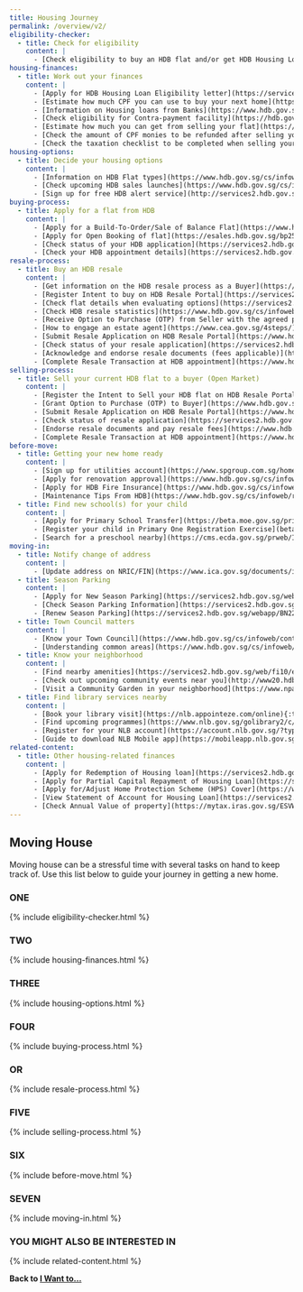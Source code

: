 ```yaml
---
title: Housing Journey
permalink: /overview/v2/
eligibility-checker:
  - title: Check for eligibility
    content: |
      - [Check eligibility to buy an HDB flat and/or get HDB Housing Loan](https://services2.hdb.gov.sg/webapp/BP13EligCheck/BP13SHome?strSystem=CHECK){:target="_blank"}
housing-finances:
  - title: Work out your finances
    content: |
      - [Apply for HDB Housing Loan Eligibility letter](https://services2.hdb.gov.sg/webapp/BP27AWHLEApplication/BP27SHome){:target="_blank"}
      - [Estimate how much CPF you can use to buy your next home](https://www.cpf.gov.sg/eSvc/Web/Schemes/CpfHousingUsage/Input1){:target="_blank"}
      - [Information on Housing loans from Banks](https://www.hdb.gov.sg/cs/infoweb/residential/financing-a-flat-purchase/housing-loan-from-banks){:target="_blank"}  
      - [Check eligibility for Contra-payment facility](https://hdb.gov.sg/cs/infoweb/residential/financing-a-flat-purchase/housing-loan-from-hdb/contra-payment-facility-for-new-flats){:target="_blank"}
      - [Estimate how much you can get from selling your flat](https://services2.hdb.gov.sg/webapp/BB24SaleProceedCalculator/BB24SSaleProceedsCalc){:target="_blank"}
      - [Check the amount of CPF monies to be refunded after selling your flat](https://www.cpf.gov.sg/eSvc/Web/Schemes/PublicHousingWithdrawalStatement/Statement){:target="_blank"}
      - [Check the taxation checklist to be completed when selling your property](https://www.iras.gov.sg/irashome/Property/Property-owners/Selling-renting-out-carrying-out-works/Selling-your-Property/){:target="_blank"}
housing-options:
  - title: Decide your housing options
    content: |
      - [Information on HDB Flat types](https://www.hdb.gov.sg/cs/infoweb/residential/buying-a-flat/new/eligibility/hdb-flat){:target="_blank"}
      - [Check upcoming HDB sales launches](https://www.hdb.gov.sg/cs/infoweb/residential/buying-a-flat/new/sales-launches/bto-sbf-open-booking?anchor=upcomingBTO){:target="_blank"}
      - [Sign up for free HDB alert service](http://services2.hdb.gov.sg/webapp/BF08CESS/Index.jsp){:target="_blank"}
buying-process:
  - title: Apply for a flat from HDB
    content: |       
      - [Apply for a Build-To-Order/Sale of Balance Flat](https://www.hdb.gov.sg/cs/infoweb/residential/buying-a-flat/new/sales-launches/bto-sbf-open-booking?anchor=upcomingBTO){:target="_blank"}
      - [Apply for Open Booking of flat](https://esales.hdb.gov.sg/bp25/launch/open/OPEN_page_7142/home.html){:target="_blank"}
      - [Check status of your HDB application](https://services2.hdb.gov.sg/webapp/BP13BTOENQWeb/BP13RSLT.jsp?strSystem=BTO1){:target="_blank"}
      - [Check your HDB appointment details](https://services2.hdb.gov.sg/webapp/SX05AWSPCP/SX05PSPCPLogin.jsp){:target="_blank"}
resale-process:
  - title: Buy an HDB resale
    content: |
      - [Get information on the HDB resale process as a Buyer](https://www.hdb.gov.sg/cs/infoweb/residential/buying-a-flat/resale/procedures){:target="_blank"}
      - [Register Intent to buy on HDB Resale Portal](https://services2.hdb.gov.sg/webapp/BB31AWDashboardWeb/BB31PLogin.jsp){:target="_blank"}
      - [Check flat details when evaluating options](https://services2.hdb.gov.sg/web/fi10/emap.html){:target="_blank"}
      - [Check HDB resale statistics](https://www.hdb.gov.sg/cs/infoweb/residential/buying-a-flat/resale/getting-started/resale-statistics){:target="_blank"}
      - [Receive Option to Purchase (OTP) from Seller with the agreed price](https://www.hdb.gov.sg/cs/infoweb/residential/buying-a-flat/resale/procedures/option-to-purchase){:target="_blank"}
      - [How to engage an estate agent](https://www.cea.gov.sg/4steps/){:target="_blank"}
      - [Submit Resale Application on HDB Resale Portal](https://www.hdb.gov.sg/cs/infoweb/residential/buying-a-flat/resale/procedures/resale-application){:target="_blank"}
      - [Check status of your resale application](https://services2.hdb.gov.sg/webapp/BB31AWDashboardWeb/BB31PLogin.jsp){:target="_blank"}
      - [Acknowledge and endorse resale documents (fees applicable)](https://www.hdb.gov.sg/cs/infoweb/residential/buying-a-flat/resale/procedures/resale-application/after-submitting-a-resale-application){:target="_blank"}
      - [Complete Resale Transaction at HDB appointment](https://www.hdb.gov.sg/cs/infoweb/residential/buying-a-flat/resale/procedures/resale-completion-){:target="_blank"}
selling-process:
  - title: Sell your current HDB flat to a buyer (Open Market)
    content: |
      - [Register the Intent to Sell your HDB flat on HDB Resale Portal](https://www.hdb.gov.sg/cs/infoweb/residential/selling-a-flat/procedures/register-intent-to-sell){:target="_blank"}
      - [Grant Option to Purchase (OTP) to Buyer](https://www.hdb.gov.sg/cs/infoweb/residential/selling-a-flat/procedures/option-to-purchase){:target="_blank"}
      - [Submit Resale Application on HDB Resale Portal](https://www.hdb.gov.sg/cs/infoweb/residential/selling-a-flat/procedures/resale-application){:target="_blank"}
      - [Check status of resale application](https://services2.hdb.gov.sg/webapp/BB31AWDashboardWeb/BB31PLogin.jsp)
      - [Endorse resale documents and pay resale fees](https://www.hdb.gov.sg/cs/infoweb/residential/selling-a-flat/procedures/resale-application/after-submitting-a-resale-application-){:target="_blank"}
      - [Complete Resale Transaction at HDB appointment](https://www.hdb.gov.sg/cs/infoweb/residential/selling-a-flat/procedures/appointment-at-hdb){:target="_blank"}
before-move:
  - title: Getting your new home ready
    content: |
      - [Sign up for utilities account](https://www.spgroup.com.sg/home){:target="_blank"}
      - [Apply for renovation approval](https://www.hdb.gov.sg/cs/infoweb/residential/living-in-an-hdb-flat/renovation/applying-for-approval){:target="_blank"}
      - [Apply for HDB Fire Insurance](https://www.hdb.gov.sg/cs/infoweb/residential/living-in-an-hdb-flat/fire-insurance){:target="_blank"}
      - [Maintenance Tips From HDB](https://www.hdb.gov.sg/cs/infoweb/residential/living-in-an-hdb-flat/home-maintenance/home-care-guide){:target="_blank"}
  - title: Find new school(s) for your child
    content: |
      - [Apply for Primary School Transfer](https://beta.moe.gov.sg/primary/transfers/apply/){:target="_blank"}
      - [Register your child in Primary One Registration Exercise](beta.moe/gov.sg/primary/p1-registration){:target="_blank"}
      - [Search for a preschool nearby](https://cms.ecda.gov.sg/prweb/IAC/zGwoaxwY6Bz0rcpuMWgTMg%5B%5B*/!STANDARD){:target="_blank"}
moving-in:
  - title: Notify change of address
    content: |
      - [Update address on NRIC/FIN](https://www.ica.gov.sg/documents/ic/update_residential_address){:target="_blank"} 
  - title: Season Parking
    content: |
      - [Apply for New Season Parking](https://services2.hdb.gov.sg/webapp/BN22PPORTALWeb/eApplication/BN22PApplicationTerms.jsp){:target="_blank"}
      - [Check Season Parking Information](https://services2.hdb.gov.sg/webapp/BN22CpkVcncy/BN22SeasonParkInfoSearch.jsp){:target="_blank"}
      - [Renew Season Parking](https://services2.hdb.gov.sg/webapp/BN22ERENEW/BN22PRenewTerms.jsp){:target="_blank"}
  - title: Town Council matters
    content: |
      - [Know your Town Council](https://www.hdb.gov.sg/cs/infoweb/contact-us?anchor=towncouncil){:target="_blank"}
      - [Understanding common areas](https://www.hdb.gov.sg/cs/infoweb/residential/living-in-an-hdb-flat/home-maintenance/function-of-hdb-branches-and-town-councils){:target="_blank"}
  - title: Know your neighborhood
    content: |
      - [Find nearby amenities](https://services2.hdb.gov.sg/web/fi10/emap.html){:target="_blank"}
      - [Check out upcoming community events near you](http://www20.hdb.gov.sg/fi10/fi10341p.nsf/new-and-upcoming-events?OpenForm){:target="_blank"}
      - [Visit a Community Garden in your neighborhood](https://www.nparks.gov.sg/gardening/community-gardens/visit-a-community-garden){:target="_blank"}
  - title: Find library services nearby
    content: |
      - [Book your library visit](https://nlb.appointeze.com/online){:target="_blank"}
      - [Find upcoming programmes](https://www.nlb.gov.sg/golibrary2/c/30307529/){:target="_blank"}
      - [Register for your NLB account](https://account.nlb.gov.sg/?type=register){:target="_blank"}
      - [Guide to download NLB Mobile app](https://mobileapp.nlb.gov.sg/){:target="_blank"}
related-content:
  - title: Other housing-related finances
    content: |
      - [Apply for Redemption of Housing loan](https://services2.hdb.gov.sg/webapp/AB03AWRedemptionWeb/AB03SRedemption){:target="_blank"}
      - [Apply for Partial Capital Repayment of Housing Loan](https://services2.hdb.gov.sg/webapp/AB03FININFO/AB03SSelAcc){:target="_blank"}
      - [Apply for/Adjust Home Protection Scheme (HPS) Cover](https://www.cpf.gov.sg/eSvc/Web/Schemes/ApplyOrAdjustHpsCover/ImportantNotes){:target="_blank"}
      - [View Statement of Account for Housing Loan](https://services2.hdb.gov.sg/webapp/AB03FININFO/AB03SSelAcc)
      - [Check Annual Value of property](https://mytax.iras.gov.sg/ESVWeb/default.aspx?target=MPTPropertySearch&toLoginSelection=true){:target="_blank"}
---
```


## Moving House

Moving house can be a stressful time with several tasks on hand to keep track of.
Use this list below to guide your journey in getting a new home.

### ONE
{% include eligibility-checker.html %}


### TWO
{% include housing-finances.html %}


### THREE
{% include housing-options.html %}


### FOUR
{% include buying-process.html %}


### OR
{% include resale-process.html %}


### FIVE
{% include selling-process.html %}


### SIX
{% include before-move.html %}


### SEVEN
{% include moving-in.html %}


### YOU MIGHT ALSO BE INTERESTED IN
{% include related-content.html %}



**Back to [I Want to...](/government-services/overview/)**
